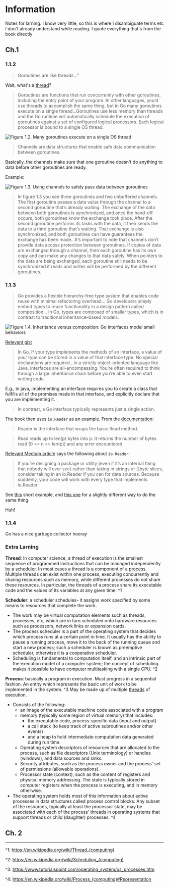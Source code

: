 # Information

Notes for larning. I know very little, so this is where I disambiguate terms etc I don't already understand while reading. I quote everything that's from the book directly

## Ch.1

### 1.1.2

>Goroutines are like threads..." 

Wait, what's a [thread](#thread)?

>Goroutines are functions that run concurrently with other goroutines, including the entry point of your program. In other languages, you’d use threads to accomplish the same thing, but in Go many goroutines execute on a single thread...Goroutines use less memory than threads and the Go runtime will automatically schedule the execution of goroutines against a set of configured logical processors. Each logical processor is bound to a single OS thread.

![Figure 1.2. Many goroutines execute on a single OS thread](https://i.imgur.com/LVdhpb6.jpg)

>Channels are data structures that enable safe data communication between goroutines.

Basically, the channels make sure that one goroutine doesn't do anything to data before other goroutines are ready.

Example:

![Figure 1.3. Using channels to safely pass data between goroutines](https://i.imgur.com/MmbTi0V.jpg)

>In figure 1.3 you see three goroutines and two unbuffered channels. The first goroutine passes a data value through the channel to a second goroutine that’s already waiting. The exchange of the data between both goroutines is synchronized, and once the hand-off occurs, both goroutines know the exchange took place. After the second goroutine performs its tasks with the data, it then sends the data to a third goroutine that’s waiting. That exchange is also synchronized, and both goroutines can have guarantees the exchange has been made...It’s important to note that channels don’t provide data access protection between goroutines. If copies of data are exchanged through a channel, then each goroutine has its own copy and can make any changes to that data safely. When pointers to the data are being exchanged, each goroutine still needs to be synchronized if reads and writes will be performed by the different goroutines.

### 1.1.3

>Go provides a flexible hierarchy-free type system that enables code reuse with minimal refactoring overhead... Go developers simply embed types to reuse functionality in a design pattern called composition... In Go, types are composed of smaller types, which is in contrast to traditional inheritance-based models.

![Figure 1.4. Inheritance versus composition: Go interfaces model small behaviors](https://i.imgur.com/JTwB86O.jpg)

[Relevant gist](https://gist.github.com/rsperl/01d7a4da7c01706d50f6)

>In Go, if your type implements the methods of an interface, a value of your type can be stored in a value of that interface type. No special declarations are required...In a strictly object-oriented language like Java, interfaces are all-encompassing. You’re often required to think through a large inheritance chain before you’re able to even start writing code.

E.g., in java, implementing an interface requires you to create a class that fulfills all of the promises made in that interface, and explicitly declare that you are implementing it.

>In contrast, a Go interface typically represents just a single action.

The book then uses `io.Reader` as an example. From the [documentation](https://golang.org/pkg/io/#Reader):
>Reader is the interface that wraps the basic Read method.

>Read reads up to len(p) bytes into p. It returns the number of bytes read (0 <= n <= len(p)) and any error encountered. 


[Relevant Medium article](https://medium.com/@matryer/golang-advent-calendar-day-seventeen-io-reader-in-depth-6f744bb4320b) says the following about `io.Reader`:

>If you’re designing a package or utility (even if it’s an internal thing that nobody will ever see) rather than taking in strings or []byte slices, consider taking in an io.Reader if you can for data sources. Because suddenly, your code will work with every type that implements io.Reader.

See [this](chapter1/toy-readers/first.go) short example, and [this one](chapter1/toy-readers/second.go) for a slightly different way to do the same thing.

Huh!

### 1.1.4

Go has a nice garbage collector hooray

### Extra Larning

<a name="thread"></a> **Thread**: In computer science, a thread of execution is the smallest sequence of programmed instructions that can be managed independently by a [scheduler](#scheduler). In most cases a thread is a component of a [process](#process). Multiple threads can exist within one process, executing concurrently and sharing resources such as memory, while different processes do not share these resources. In particular, the threads of a process share its executable code and the values of its variables at any given time. ^1

<a name="scheduler"></a> **Scheduler**: a scheduler schedules- it assigns work specified by some means to resources that complete the work.

+ The work may be virtual computation elements such as threads, processes, etc, which are in turn scheduled onto hardware resources such as processors, network links or expansion cards.
+ The process scheduler is a part of the operating system that decides which process runs at a certain point in time. It usually has the ability to pause a running process, move it to the back of the running queue and start a new process; such a scheduler is known as preemptive scheduler, otherwise it is a cooperative scheduler.
+ Scheduling is fundamental to computation itself, and an intrinsic part of the execution model of a computer system; the concept of scheduling makes it possible to have computer multitasking with a single CPU. ^2


<a name="process"></a> **Process**: basically a program in execution. Must progress in a sequential fashion. An entity which represents the basic unit of work to be implemented in the system. ^3 May be made up of multiple [threads](#thread) of execution. 

  + Consists of the following:
	+ an image of the executable machine code associated with a program
	+ memory (typically some region of virtual memory) that includes:
      + the executable code, process-specific data (input and output)
	  + a call stack (to keep track of active subroutines and/or other events)
	  + and a heap to hold intermediate computation data generated during run time.
    + Operating system descriptors of resources that are allocated to the process, such as file descriptors (Unix terminology) or handles (windows), and data sources and sinks.
    + Security attributes, such as the process owner and the process' set of permissions (allowable operations).
    + Processor state (context), such as the content of registers and physical memory addressing. The state is typically stored in computer registers when the process is executing, and in memory otherwise.
  + The operating system holds most of this information about active processes in data structures called process control blocks. Any subset of the resources, typically at least the processor state, may be associated with each of the process' threads in operating systems that support threads or child (daughter) processes. ^4
  
## Ch. 2
  
-------------------------

^1: <https://en.wikipedia.org/wiki/Thread_(computing)>

^2: <https://en.wikipedia.org/wiki/Scheduling_(computing)>

^3: <https://www.tutorialspoint.com/operating_system/os_processes.htm>

^4: <https://en.wikipedia.org/wiki/Process_(computing)#Representation>
